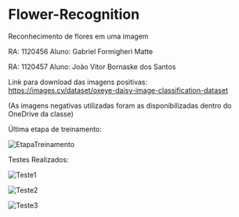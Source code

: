 # Flower-Recognition
Reconhecimento de flores em uma imagem

RA: 1120456 Aluno: Gabriel Formigheri Matte

RA: 1120457 Aluno: João Vitor Bornaske dos Santos

Link para download das imagens positivas: https://images.cv/dataset/oxeye-daisy-image-classification-dataset

(As imagens negativas utilizadas foram as disponibilizadas dentro do OneDrive da classe)

Última etapa de treinamento: 

![EtapaTreinamento](https://user-images.githubusercontent.com/67765536/199568781-87a35d3c-7b5f-4951-bebe-6b137f5c1c48.png)

Testes Realizados: 

![Teste1](https://user-images.githubusercontent.com/67765536/199568929-67f802a8-abe6-4ebc-b5f0-abfcd61b7c55.png)

![Teste2](https://user-images.githubusercontent.com/67765536/199569001-b71d1b74-7935-4d2c-adad-bcbb3c18d3d9.png)

![Teste3](https://user-images.githubusercontent.com/67765536/199569067-e1c56bc0-a54f-49ea-b87e-bb7c4b0f9d1a.png)


